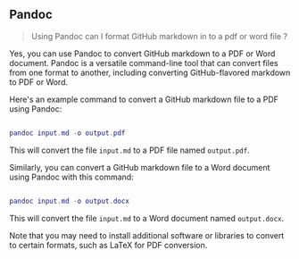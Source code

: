 ## Pandoc

> Using Pandoc can I format GitHub markdown in to a pdf or word file ?

Yes, you can use Pandoc to convert GitHub markdown to a PDF or Word document. Pandoc is a versatile command-line tool that can convert files from one format to another, including converting GitHub-flavored markdown to PDF or Word.

Here's an example command to convert a GitHub markdown file to a PDF using Pandoc:

```lua

pandoc input.md -o output.pdf
```



This will convert the file `input.md` to a PDF file named `output.pdf`.

Similarly, you can convert a GitHub markdown file to a Word document using Pandoc with this command:

```lua

pandoc input.md -o output.docx
```



This will convert the file `input.md` to a Word document named `output.docx`.

Note that you may need to install additional software or libraries to convert to certain formats, such as LaTeX for PDF conversion.
